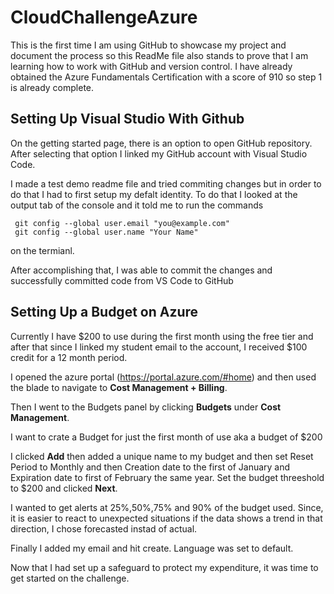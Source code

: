 # CloudChallengeAzure

This is the first time I am using GitHub to showcase my project and document the process so this ReadMe file also stands to prove that I am learning how to work with GitHub and version control. I have already obtained the Azure Fundamentals Certification with a score of 910 so step 1 is already complete.

## Setting Up Visual Studio With Github

On the getting started page, there is an option to open GitHub repository.
After selecting that option I linked my GitHub account with Visual Studio Code.

I made a test demo readme file and tried commiting changes but in order to do that I had to first setup my defalt identity. To do that I looked at the output tab of the console and it told me to run the commands 
```
 git config --global user.email "you@example.com"
 git config --global user.name "Your Name"
```
on the termianl.

After accomplishing that, I was able to commit the changes and successfully committed code from VS Code to GitHub

## Setting Up a Budget on Azure

Currently I have $200 to use during the first month using the free tier and after that since I linked my student email to the account, I received $100 credit for a 12 month period.

I opened the azure portal (https://portal.azure.com/#home) and then used the blade to navigate to **Cost Management + Billing**.

Then I went to the Budgets panel by clicking **Budgets** under **Cost Management**.

I want to crate a Budget for just the first month of use aka a budget of $200

I clicked **Add** then added a unique name to my budget and then set Reset Period to Monthly and then Creation date to the first of January and Expiration date to first of February the same year.
Set the budget threeshold to $200 and clicked **Next**.

I wanted to get alerts at 25%,50%,75% and 90% of the budget used. Since, it is easier to react to unexpected situations if the data shows a trend in that direction, I chose forecasted instad of actual.

Finally I added my email and hit create. Language was set to default.

Now that I had set up a safeguard to protect my expenditure, it was time to get started on the challenge.